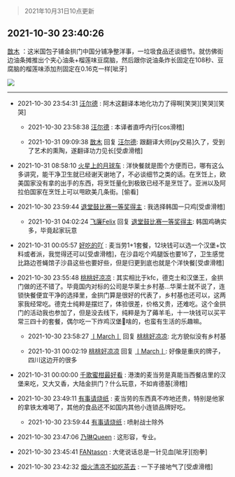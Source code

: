 > 2021年10月31日10点更新
<link rel="stylesheet" href="https://cdn.jsdelivr.net/gh/taotie6/sampleJSON@main/css/photo_show.css">
<meta name="referrer" content="no-referrer" />


 ## 2021-10-30 23:40:26 

 [㪚木](https://www.coolapk.com/feed/31083405?shareKey=NzVlNTMxZGQwNWFkNjE3ZDZjNDg~) ：这米国包子铺金拱门中国分铺净整洋事，一垃圾食品还谈细节。就仿佛街边油条摊推出个夹心油条+榴莲味豆腐脑，然后跟你说油条炸长固定在108秒、豆腐脑的榴莲味添加剂固定在0.16克一样[呲牙] 

<div class="album">
<img class="img-item" src="https://image.coolapk.com/feed/2019/0507/23/1081091_4586_1095@230x167.gif" />
</div>

 ------- 

- 2021-10-30 23:54:31 [汪尔德](uid=1595236) : 阿木这翻译本地化功力了得啊[笑哭][笑哭][笑哭] 

    - 2021-10-30 23:58:38 [汪尔德](uid=1595236) : 本译者直呼内行[cos滑稽] 

    - 2021-10-31 09:09:38 [㪚木](uid=1081091) 回复 [汪尔德](uid=1595236): 跟翻译大师[py交易]久了，受到了艺术的熏陶，遂翻译功力见长[受虐滑稽] 

- 2021-10-31 08:58:10 [火星上的月球车](uid=3743741) : 洋快餐就是图个方便而已，哪有这么多讲究，能干净卫生就已经谢天谢地了，不必谈细节之类的话。在烹饪上，欧美国家没有拿的出手的东西，将烹饪量化到极致已经不是烹饪了。亚洲以及阿拉伯国家在烹饪上可以甩欧美几条街。[偷看] 

- 2021-10-30 23:59:44 [退堂鼓比赛一等奖得主](uid=2689677) : 我选择韩国一只鸡[受虐滑稽] 

    - 2021-10-31 04:02:24 [飞廉Felix](uid=900024) 回复 [退堂鼓比赛一等奖得主](uid=2689677): 韩国鸡确实多，毕竟起家玩意 

- 2021-10-31 00:05:57 [好吃的吖](uid=697428) : 麦当劳1+1套餐，12块钱可以选一个汉堡+饮料或者派，我觉得还可以[受虐滑稽]，在沙县吃个鸡腿饭也要16了，卫生感觉比路边苍蝇馆子沙县这些也要好些，但是归更到底也就是个洋快餐[受虐滑稽] 

- 2021-10-30 23:55:48 [桃桃好凉凉](uid=5400930) : 其实相比于kfc，德克士和汉堡王，金拱门做的还不错了。毕竟国内对标的公司是华莱士乡村基…华莱士就不说了，连锁快餐便宜干净的选择里，金拱门算是很好的代表了，乡村基也还可以，这两家我经常吃。德克士纯粹是摆烂了，体验很差，价格又贵，还难吃。这个金拱门的活动我也参加了，但是没去线下<!--break-->，纯粹是为了薅羊毛，十一块钱可以买平常三四十的套餐，偶尔吃一下炸鸡汉堡🍔啥的，也蛮有生活的乐趣嘛。 

    - 2021-10-30 23:58:27 [丨March丨](uid=1139702) 回复 [桃桃好凉凉](uid=5400930): 北方貌似没有乡村基 

    - 2021-10-31 00:02:19 [桃桃好凉凉](uid=5400930) 回复 [丨March丨](uid=1139702): 好像是重庆的牌子，四川这边开的很多 

- 2021-10-31 00:00:00 [千歌蜜柑最好看](uid=1256624) : 港澳的麦当劳是真能当西餐店里的汉堡来吃，又大又香，大陆金拱门？什么玩意，不如肯德基[滑稽] 

- 2021-10-30 23:49:11 [有事请烧纸](uid=1802946) : 麦当劳的东西真不咋地还贵，特别是他家的拿铁太难喝了，其他的食品还不如国内其他小连锁品牌好吃。 

    - 2021-10-30 23:59:44 [有事请烧纸](uid=1802946) : 喷射战士除外 

- 2021-10-30 23:47:06 [乃琳Queen](uid=2370903) : 这形容，专业。 

- 2021-10-30 23:45:41 [FANtason](uid=1214396) : 大佬说话总是一针见血[呲牙][抱拳] 

- 2021-10-30 23:42:32 [烟火清凉不如吃茶去](uid=4279524) : 一下子接地气了[受虐滑稽] 

